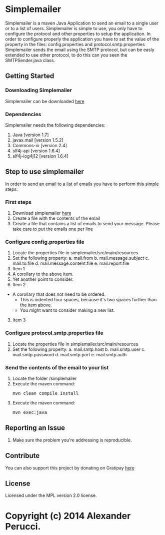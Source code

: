 Simplemailer
==================

Simplemailer is a maven Java Application to send an email to a single user or to a list of users.
Simplemailer is simple to use, you only have to configure the protocol and other properties to setup the application. 
In order to configure properly the application you have to set the value of the property in the files: config.properties and protocol.smtp.properties
Simplemailer sends the email using the SMTP protocol, but can be easly extended to use other protocol, to do this can you seen the SMTPSender.java class. 

## Getting Started

### Downloading Simplemailer

Simplemailer can be downloaded [here](https://github.com/prednaxela/simplemailer/archive/master.zip)

### Dependencies

Simplemailer needs the following dependencies:

 1. Java [version 1.7]
 2. javax.mail [version 1.5.2]
 3. Commons-io [version 2.4]
 4. slf4j-api [version 1.6.4]
 5. slf4j-log4j12 [version 1.6.4]

## Step to use simplemailer
In order to send an email to a list of emails you have to perform this simple steps:
### First steps
 1. Download simplemailer [here](https://github.com/prednaxela/simplemailer/archive/master.zip)
 2. Create a file with the contents of the email
 3. Create a file that contains a list of emails to send your message. Please take care to put the emails one per line

### Configure config.properties file
 1. Locate the properties file in simplemailer/src/main/resources
 2. Set the following property:
 	a. mail.from
 	b. mail.message.subject
 	c. mail.to.file
 	d. mail.message.content.file
 	e. mail.report.file
1. Item 1
  1. A corollary to the above item.
  2. Yet another point to consider.
2. Item 2
  * A corollary that does not need to be ordered.
    * This is indented four spaces, because it's two spaces further than the item above.
    * You might want to consider making a new list.
3. Item 3
### Configure protocol.smtp.properties file
 1. Locate the properties file in simplemailer/src/main/resources
 2. Set the following property:
 	a. mail.smtp.host
 	b. mail.smtp.user
 	c. mail.smtp.password
 	d. mail.smtp.port
 	e. mail.smtp.auth



### Send the contents of the email to your list
 1. Locate the folder /simplemailer
 2. Execute the maven command: <pre>mvn clean compile install</pre>
 3. Execute the maven command: <pre>mvn exec:java</pre>


## Reporting an Issue

1. Make sure the problem you're addressing is reproducible.

## Contribute
You can also support this project by donating on Gratipay [here](https://www.gratipay.com/prednaxela/)

## License
Licensed under the MPL version 2.0 license.

Copyright (c) 2014 Alexander Perucci.
=======
